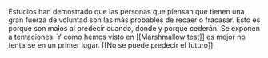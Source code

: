 Estudios han demostrado que las personas que piensan que tienen una gran fuerza de voluntad son las más probables de recaer o fracasar. Esto es porque son malos al predecir cuando, donde y porque cederán. Se exponen a tentaciones.  Y como hemos visto en [[Marshmallow test]] es mejor no tentarse en un primer lugar. [[No se puede predecir el futuro]]
